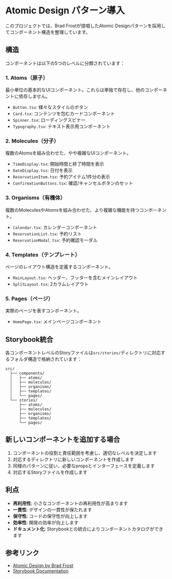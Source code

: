 # Atomic Design パターン導入

このプロジェクトでは、Brad Frostが提唱したAtomic Designパターンを採用してコンポーネント構造を整理しています。

## 構造

コンポーネントは以下の5つのレベルに分類されています：

### 1. Atoms（原子）
最小単位の基本的なUIコンポーネント。これらは単独で存在し、他のコンポーネントに依存しません。

- `Button.tsx`: 様々なスタイルのボタン
- `Card.tsx`: コンテンツを包むカードコンポーネント
- `Spinner.tsx`: ローディングスピナー
- `Typography.tsx`: テキスト表示用コンポーネント

### 2. Molecules（分子）
複数のAtomsを組み合わせた、やや複雑なUIコンポーネント。

- `TimeDisplay.tsx`: 開始時間と終了時間を表示
- `DateDisplay.tsx`: 日付を表示
- `ReservationItem.tsx`: 予約アイテム1件分の表示
- `ConfirmationButtons.tsx`: 確認/キャンセルボタンのセット

### 3. Organisms（有機体）
複数のMoleculesやAtomsを組み合わせた、より複雑な機能を持つコンポーネント。

- `Calendar.tsx`: カレンダーコンポーネント
- `ReservationList.tsx`: 予約リスト
- `ReservationModal.tsx`: 予約確認モーダル

### 4. Templates（テンプレート）
ページのレイアウト構造を定義するコンポーネント。

- `MainLayout.tsx`: ヘッダー、フッターを含むメインレイアウト
- `SplitLayout.tsx`: 2カラムレイアウト

### 5. Pages（ページ）
実際のページを表すコンポーネント。

- `HomePage.tsx`: メインページコンポーネント

## Storybook統合

各コンポーネントレベルのStoryファイルは`src/stories/`ディレクトリに対応するフォルダ構造で格納されています：

```
src/
  ├── components/
  │   ├── atoms/
  │   ├── molecules/
  │   ├── organisms/
  │   ├── templates/
  │   └── pages/
  └── stories/
      ├── atoms/
      ├── molecules/
      ├── organisms/
      ├── templates/
      └── pages/
```

## 新しいコンポーネントを追加する場合

1. コンポーネントの役割と責任範囲を考慮し、適切なレベルを決定します
2. 対応するディレクトリに新しいコンポーネントを作成します
3. 同様のパターンに従い、必要なpropsとインターフェースを定義します
4. 対応するStoryファイルを作成します

## 利点

- **再利用性**: 小さなコンポーネントの再利用性が高まります
- **一貫性**: デザインの一貫性が保たれます
- **保守性**: コードの保守性が向上します
- **効率性**: 開発の効率が向上します
- **ドキュメント化**: Storybookとの統合によりコンポーネントカタログができます

## 参考リンク

- [Atomic Design by Brad Frost](https://atomicdesign.bradfrost.com/)
- [Storybook Documentation](https://storybook.js.org/docs/react/get-started/introduction)